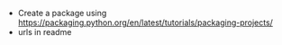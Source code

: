- Create a package using https://packaging.python.org/en/latest/tutorials/packaging-projects/
- urls in readme